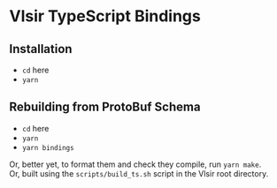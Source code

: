 # Vlsir TypeScript Bindings

## Installation

- `cd` here
- `yarn`

## Rebuilding from ProtoBuf Schema

- `cd` here
- `yarn`
- `yarn bindings`

Or, better yet, to format them and check they compile, run `yarn make`.  
Or, built using the `scripts/build_ts.sh` script in the Vlsir root directory.
